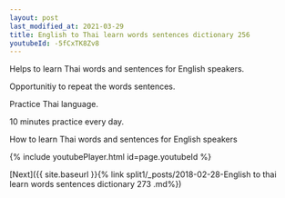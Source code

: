 ```yaml
---
layout: post
last_modified_at: 2021-03-29
title: English to Thai learn words sentences dictionary 256 
youtubeId: -5fCxTK8Zv8
---
```

 
 
Helps to learn Thai words and sentences for English speakers.

Opportunitiy to repeat the words sentences. 

Practice Thai language. 
 
10 minutes practice every day. 
 
How to learn Thai words and sentences for English speakers 
 
{% include youtubePlayer.html id=page.youtubeId %}
 
 
[Next]({{ site.baseurl }}{% link  split1/_posts/2018-02-28-English to thai learn words sentences dictionary 273 .md%})
 
